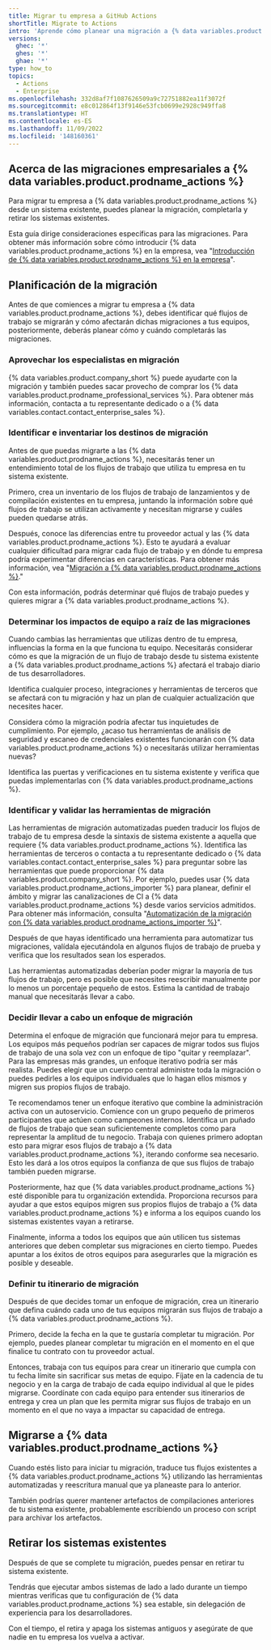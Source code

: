 ```yaml
---
title: Migrar tu empresa a GitHub Actions
shortTitle: Migrate to Actions
intro: 'Aprende cómo planear una migración a {% data variables.product.prodname_actions %} para tu empresa desde otro proveedor.'
versions:
  ghec: '*'
  ghes: '*'
  ghae: '*'
type: how_to
topics:
  - Actions
  - Enterprise
ms.openlocfilehash: 332d8af7f1087626509a9c72751882ea11f3072f
ms.sourcegitcommit: e8c012864f13f9146e53fcb0699e2928c949ffa8
ms.translationtype: HT
ms.contentlocale: es-ES
ms.lasthandoff: 11/09/2022
ms.locfileid: '148160361'
---
```

## Acerca de las migraciones empresariales a {% data variables.product.prodname_actions %}

Para migrar tu empresa a {% data variables.product.prodname_actions %} desde un sistema existente, puedes planear la migración, completarla y retirar los sistemas existentes.

Esta guía dirige consideraciones específicas para las migraciones. Para obtener más información sobre cómo introducir {% data variables.product.prodname_actions %} en la empresa, vea "[Introducción de {% data variables.product.prodname_actions %} en la empresa](/admin/github-actions/getting-started-with-github-actions-for-your-enterprise/introducing-github-actions-to-your-enterprise)".

## Planificación de la migración

Antes de que comiences a migrar tu empresa a {% data variables.product.prodname_actions %}, debes identificar qué flujos de trabajo se migrarán y cómo afectarán dichas migraciones a tus equipos, posteriormente, deberás planear cómo y cuándo completarás las migraciones.

### Aprovechar los especialistas en migración

{% data variables.product.company_short %} puede ayudarte con la migración y también puedes sacar provecho de comprar los {% data variables.product.prodname_professional_services %}. Para obtener más información, contacta a tu representante dedicado o a {% data variables.contact.contact_enterprise_sales %}.

### Identificar e inventariar los destinos de migración

Antes de que puedas migrarte a las {% data variables.product.prodname_actions %}, necesitarás tener un entendimiento total de los flujos de trabajo que utiliza tu empresa en tu sistema existente.

Primero, crea un inventario de los flujos de trabajo de lanzamientos y de compilación existentes en tu empresa, juntando la información sobre qué flujos de trabajo se utilizan activamente y necesitan migrarse y cuáles pueden quedarse atrás.

Después, conoce las diferencias entre tu proveedor actual y las {% data variables.product.prodname_actions %}. Esto te ayudará a evaluar cualquier dificultad para migrar cada flujo de trabajo y en dónde tu empresa podría experimentar diferencias en características. Para obtener más información, vea "[Migración a {% data variables.product.prodname_actions %}](/actions/migrating-to-github-actions)."

Con esta información, podrás determinar qué flujos de trabajo puedes y quieres migrar a {% data variables.product.prodname_actions %}.

### Determinar los impactos de equipo a raíz de las migraciones

Cuando cambias las herramientas que utilizas dentro de tu empresa, influencias la forma en la que funciona tu equipo. Necesitarás considerar cómo es que la migración de un flujo de trabajo desde tu sistema existente a {% data variables.product.prodname_actions %} afectará el trabajo diario de tus desarrolladores.

Identifica cualquier proceso, integraciones y herramientas de terceros que se afectará con tu migración y haz un plan de cualquier actualización que necesites hacer.

Considera cómo la migración podría afectar tus inquietudes de cumplimiento. Por ejemplo, ¿acaso tus herramientas de análisis de seguridad y escaneo de credenciales existentes funcionarán con {% data variables.product.prodname_actions %} o necesitarás utilizar herramientas nuevas?

Identifica las puertas y verificaciones en tu sistema existente y verifica que puedas implementarlas con {% data variables.product.prodname_actions %}.

### Identificar y validar las herramientas de migración

Las herramientas de migración automatizadas pueden traducir los flujos de trabajo de tu empresa desde la sintaxis de sistema existente a aquella que requiere {% data variables.product.prodname_actions %}. Identifica las herramientas de terceros o contacta a tu representante dedicado o {% data variables.contact.contact_enterprise_sales %} para preguntar sobre las herramientas que puede proporcionar {% data variables.product.company_short %}. Por ejemplo, puedes usar {% data variables.product.prodname_actions_importer %} para planear, definir el ámbito y migrar las canalizaciones de CI a {% data variables.product.prodname_actions %} desde varios servicios admitidos. Para obtener más información, consulta "[Automatización de la migración con {% data variables.product.prodname_actions_importer %}](/actions/migrating-to-github-actions/automating-migration-with-github-actions-importer)".

Después de que hayas identificado una herramienta para automatizar tus migraciones, valídala ejecutándola en algunos flujos de trabajo de prueba y verifica que los resultados sean los esperados.

Las herramientas automatizadas deberían poder migrar la mayoría de tus flujos de trabajo, pero es posible que necesites reescribir manualmente por lo menos un porcentaje pequeño de estos. Estima la cantidad de trabajo manual que necesitarás llevar a cabo.

### Decidir llevar a cabo un enfoque de migración

Determina el enfoque de migración que funcionará mejor para tu empresa. Los equipos más pequeños podrían ser capaces de migrar todos sus flujos de trabajo de una sola vez con un enfoque de tipo "quitar y reemplazar". Para las empresas más grandes, un enfoque iterativo podría ser más realista. Puedes elegir que un cuerpo central administre toda la migración o puedes pedirles a los equipos individuales que lo hagan ellos mismos y migren sus propios flujos de trabajo.

Te recomendamos tener un enfoque iterativo que combine la administración activa con un autoservicio. Comience con un grupo pequeño de primeros participantes que actúen como campeones internos. Identifica un puñado de flujos de trabajo que sean suficientemente completos como para representar la amplitud de tu negocio. Trabaja con quienes primero adoptan esto para migrar esos flujos de trabajo a {% data variables.product.prodname_actions %}, iterando conforme sea necesario. Esto les dará a los otros equipos la confianza de que sus flujos de trabajo también pueden migrarse.

Posteriormente, haz que {% data variables.product.prodname_actions %} esté disponible para tu organización extendida. Proporciona recursos para ayudar a que estos equipos migren sus propios flujos de trabajo a {% data variables.product.prodname_actions %} e informa a los equipos cuando los sistemas existentes vayan a retirarse. 

Finalmente, informa a todos los equipos que aún utilicen tus sistemas anteriores que deben completar sus migraciones en cierto tiempo. Puedes apuntar a los éxitos de otros equipos para asegurarles que la migración es posible y deseable.

### Definir tu itinerario de migración

Después de que decides tomar un enfoque de migración, crea un itinerario que defina cuándo cada uno de tus equipos migrarán sus flujos de trabajo a {% data variables.product.prodname_actions %}.

Primero, decide la fecha en la que te gustaría completar tu migración. Por ejemplo, puedes planear completar tu migración en el momento en el que finalice tu contrato con tu proveedor actual.

Entonces, trabaja con tus equipos para crear un itinerario que cumpla con tu fecha límite sin sacrificar sus metas de equipo. Fíjate en la cadencia de tu negocio y en la carga de trabajo de cada equipo individual al que le pides migrarse. Coordínate con cada equipo para entender sus itinerarios de entrega y crea un plan que les permita migrar sus flujos de trabajo en un momento en el que no vaya a impactar su capacidad de entrega.

## Migrarse a {% data variables.product.prodname_actions %}

Cuando estés listo para iniciar tu migración, traduce tus flujos existentes a {% data variables.product.prodname_actions %} utilizando las herramientas automatizadas y reescritura manual que ya planeaste para lo anterior.

También podrías querer mantener artefactos de compilaciones anteriores de tu sistema existente, probablemente escribiendo un proceso con script para archivar los artefactos.

## Retirar los sistemas existentes

Después de que se complete tu migración, puedes pensar en retirar tu sistema existente.

Tendrás que ejecutar ambos sistemas de lado a lado durante un tiempo mientras verificas que tu configuración de {% data variables.product.prodname_actions %} sea estable, sin delegación de experiencia para los desarrolladores.

Con el tiempo, el retira y apaga los sistemas antiguos y asegúrate de que nadie en tu empresa los vuelva a activar.
